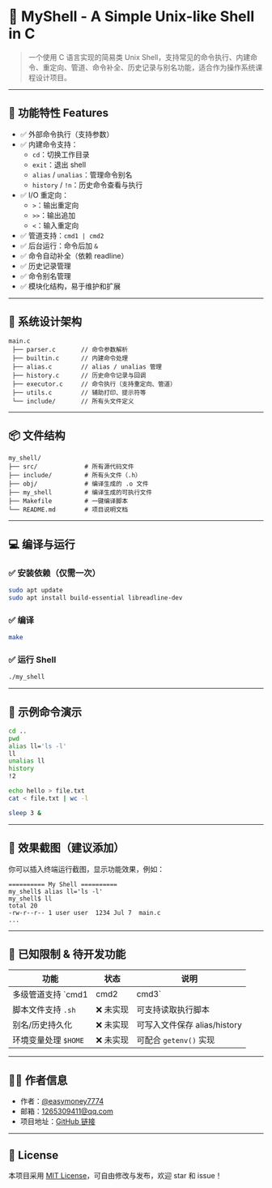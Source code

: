 # 🐚 MyShell - A Simple Unix-like Shell in C

> 一个使用 C 语言实现的简易类 Unix Shell，支持常见的命令执行、内建命令、重定向、管道、命令补全、历史记录与别名功能，适合作为操作系统课程设计项目。

---

## 🔧 功能特性 Features

- ✅ 外部命令执行（支持参数）
- ✅ 内建命令支持：
  - `cd`：切换工作目录
  - `exit`：退出 shell
  - `alias` / `unalias`：管理命令别名
  - `history` / `!n`：历史命令查看与执行
- ✅ I/O 重定向：
  - `>`：输出重定向
  - `>>`：输出追加
  - `<`：输入重定向
- ✅ 管道支持：`cmd1 | cmd2`
- ✅ 后台运行：命令后加 `&`
- ✅ 命令自动补全（依赖 readline）
- ✅ 历史记录管理
- ✅ 命令别名管理
- ✅ 模块化结构，易于维护和扩展

---

## 🧱 系统设计架构

```text
main.c
 ├── parser.c       // 命令参数解析
 ├── builtin.c      // 内建命令处理
 ├── alias.c        // alias / unalias 管理
 ├── history.c      // 历史命令记录与回调
 ├── executor.c     // 命令执行（支持重定向、管道）
 ├── utils.c        // 辅助打印、提示符等
 └── include/       // 所有头文件定义
```

---

## 📦 文件结构

```text
my_shell/
├── src/             # 所有源代码文件
├── include/         # 所有头文件（.h）
├── obj/             # 编译生成的 .o 文件
├── my_shell         # 编译生成的可执行文件
├── Makefile         # 一键编译脚本
└── README.md        # 项目说明文档
```

---

## 💻 编译与运行

### ✅ 安装依赖（仅需一次）

```bash
sudo apt update
sudo apt install build-essential libreadline-dev
```

### ✅ 编译

```bash
make
```

### ✅ 运行 Shell

```bash
./my_shell
```

---

## 🚀 示例命令演示

```bash
cd ..
pwd
alias ll='ls -l'
ll
unalias ll
history
!2

echo hello > file.txt
cat < file.txt | wc -l

sleep 3 &
```

---

## 🌟 效果截图（建议添加）

你可以插入终端运行截图，显示功能效果，例如：

```
========== My Shell ==========
my_shell$ alias ll='ls -l'
my_shell$ ll
total 20
-rw-r--r-- 1 user user  1234 Jul 7  main.c
...
```

---

## 📌 已知限制 & 待开发功能

| 功能                    | 状态     | 说明                       |
|-------------------------|----------|----------------------------|
| 多级管道支持 `cmd1 | cmd2 | cmd3` | ❌ 未实现 | 可扩展为递归解析 |
| 脚本文件支持 `.sh`      | ❌ 未实现 | 可支持读取执行脚本 |
| 别名/历史持久化         | ❌ 未实现 | 可写入文件保存 alias/history |
| 环境变量处理 `$HOME`    | ❌ 未实现 | 可配合 `getenv()` 实现 |

---

## 👨‍💻 作者信息

- 作者：[@easymoney7774](https://github.com/easymoney7774)
- 邮箱：1265309411@qq.com
- 项目地址：[GitHub 链接](https://github.com/easymoney7774/my_shell)

---

## 📄 License

本项目采用 [MIT License](https://opensource.org/licenses/MIT)，可自由修改与发布，欢迎 star 和 issue！
